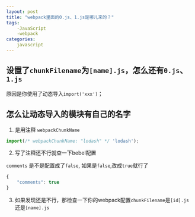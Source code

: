 ```yaml
---
layout: post
title: "webpack里面的0.js、1.js是哪儿来的？"
tags:
    -JavaScript
    -webpack
categories:
    javascript
---
```


## 设置了`chunkFilename`为`[name].js`，怎么还有`0.js`、`1.js`
原因是你使用了动态导入`import('xxx')`；

## 怎么让动态导入的模块有自己的名字
 1. 是用注释 `webpackChunkName`

```js
import(/* webpackChunkName: "lodash" */ 'lodash');
```

 2. 写了注释还不行就查一下bebel配置

`comments` 是不是配置成了`false`, 如果是`false`,改成`true`就行了
```js
{
    "comments": true
}
```

 3. 如果发现还是不行，那检查一下你的webpack配置`chunkFilename`是`[id].js`还是`[name].js`